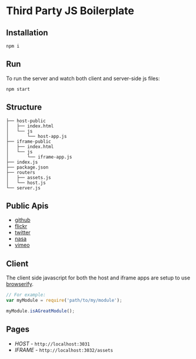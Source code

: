 Third Party JS Boilerplate
==========================


## Installation
```
npm i
```

## Run
To run the server and watch both client and server-side js files:
```
npm start
```

## Structure
```
├── host-public
│   ├── index.html
│   └── js
│       └── host-app.js
├── iframe-public
│   ├── index.html
│   └── js
│       └── iframe-app.js
├── index.js
├── package.json
├── routers
│   ├── assets.js
│   └── host.js
└── server.js
```

## Public Apis
- [github](https://developer.github.com/v3/)
- [flickr](https://www.flickr.com/services/api/)
- [twitter](https://dev.twitter.com/)
- [nasa](http://data.nasa.gov/api-info/)
- [vimeo](https://developer.vimeo.com/apis/advanced)

## Client
The client side javascript for both the host and iframe apps are setup to use [browserify](http://browserify.org/). 
```javascript
// For example:
var myModule = require('path/to/my/module');

myModule.isAGreatModule();
```

## Pages
- _HOST_ - `http://localhost:3031`
- _IFRAME_ -  `http://localhost:3032/assets` 
